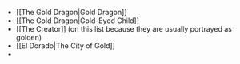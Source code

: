 - [[The Gold Dragon|Gold Dragon]]
- [[The Gold Dragon|Gold-Eyed Child]]
- [[The Creator]] (on this list because they are usually portrayed as golden)
- [[El Dorado|The City of Gold]]
- 